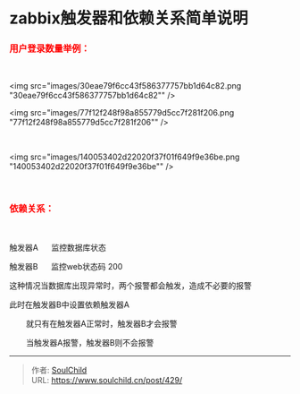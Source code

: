 # zabbix触发器和依赖关系简单说明

<!--more-->
<h3><span style="font-size: 12pt;"><strong><span style="color: #ff0000;">用户登录数量举例：</span></strong></span></h3>
&nbsp;

<img src="images/30eae79f6cc43f586377757bb1d64c82.png "30eae79f6cc43f586377757bb1d64c82"" />

<img src="images/77f12f248f98a855779d5cc7f281f206.png "77f12f248f98a855779d5cc7f281f206"" />

&nbsp;

<img src="images/140053402d22020f37f01f649f9e36be.png "140053402d22020f37f01f649f9e36be"" />

&nbsp;
<h3><span style="font-size: 12pt;"><strong><span style="color: #ff0000;">依赖关系：</span></strong></span></h3>
&nbsp;

触发器A      监控数据库状态

触发器B      监控web状态码 200

这种情况当数据库出现异常时，两个报警都会触发，造成不必要的报警

此时在触发器B中设置依赖触发器A
<p style="padding-left: 30px;">就只有在触发器A正常时，触发器B才会报警</p>
<p style="padding-left: 30px;">当触发器A报警，触发器B则不会报警</p>
<p style="padding-left: 30px;"></p>


---

> 作者: [SoulChild](https://www.soulchild.cn)  
> URL: https://www.soulchild.cn/post/429/  

